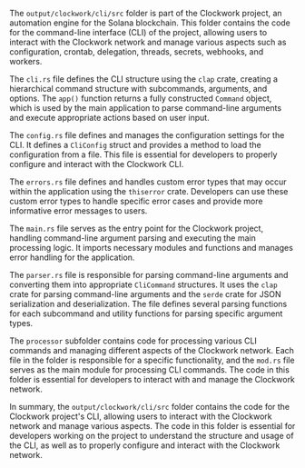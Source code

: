 The `output/clockwork/cli/src` folder is part of the Clockwork project, an automation engine for the Solana blockchain. This folder contains the code for the command-line interface (CLI) of the project, allowing users to interact with the Clockwork network and manage various aspects such as configuration, crontab, delegation, threads, secrets, webhooks, and workers.

The `cli.rs` file defines the CLI structure using the `clap` crate, creating a hierarchical command structure with subcommands, arguments, and options. The `app()` function returns a fully constructed `Command` object, which is used by the main application to parse command-line arguments and execute appropriate actions based on user input.

The `config.rs` file defines and manages the configuration settings for the CLI. It defines a `CliConfig` struct and provides a method to load the configuration from a file. This file is essential for developers to properly configure and interact with the Clockwork CLI.

The `errors.rs` file defines and handles custom error types that may occur within the application using the `thiserror` crate. Developers can use these custom error types to handle specific error cases and provide more informative error messages to users.

The `main.rs` file serves as the entry point for the Clockwork project, handling command-line argument parsing and executing the main processing logic. It imports necessary modules and functions and manages error handling for the application.

The `parser.rs` file is responsible for parsing command-line arguments and converting them into appropriate `CliCommand` structures. It uses the `clap` crate for parsing command-line arguments and the `serde` crate for JSON serialization and deserialization. The file defines several parsing functions for each subcommand and utility functions for parsing specific argument types.

The `processor` subfolder contains code for processing various CLI commands and managing different aspects of the Clockwork network. Each file in the folder is responsible for a specific functionality, and the `mod.rs` file serves as the main module for processing CLI commands. The code in this folder is essential for developers to interact with and manage the Clockwork network.

In summary, the `output/clockwork/cli/src` folder contains the code for the Clockwork project's CLI, allowing users to interact with the Clockwork network and manage various aspects. The code in this folder is essential for developers working on the project to understand the structure and usage of the CLI, as well as to properly configure and interact with the Clockwork network.

    